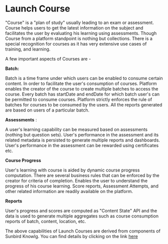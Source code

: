 # Launch Course

"Course" is a "plan of study" usually leading to an exam or assessment. Course helps users to get the latest information on the subject and facilitates the user by evaluating his learning using assessments. Though Course from a platform standpoint is nothing but collections. There is a special recognition for courses as it has very extensive use cases of training, and learning.&#x20;

A few important aspects of Courses are -

**Batch:**

Batch is a time frame under which users can be enabled to consume certain content. In order to facilitate the user's consumption of courses. Platform enables the creator of the course to create multiple batches to access the course. Every batch has startDate and endDate for which batch user's can be permitted to consume courses. Platform strictly enforces the rule of batches for courses to be consumed by the users. All the reports generated are based on users of a particular batch.&#x20;

**Assessments** :

A user's learning capability can be measured based on assessments (nothing but question sets). User's performance in the assessment and its related metadata is persisted to generate multiple reports and dashboards. User's performance in the assessment can be rewarded using certificates etc.

**Course Progress**

User's learning with course is aided by dynamic course progress computation. There are several business rules that can be enforced by the creator for criteria of completion. Enables the user to understand the progress of his course learning. Score reports, Assessment Attempts, and other related information are readily available on the platform.

**Reports**

User's progress and scores are computed as "Content State" API and the data is used to generate multiple aggregates such as course consumption reports of batch, content, location, etc.&#x20;



The above capabilities of Launch Courses are derived from components of Sunbird Knowlg. You can find details by clicking on the link [here](../product-and-developers-guide/launch-courses.md)
